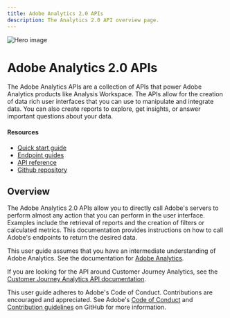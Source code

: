 ```yaml
---
title: Adobe Analytics 2.0 APIs
description: The Analytics 2.0 API overview page.
---
```


<Hero slots="image, heading, text" background="rgb(64, 34, 138)"/>

![Hero image](../assets/hero-illustration.png)

# Adobe Analytics 2.0 APIs

The Adobe Analytics APIs are a collection of APIs that power Adobe Analytics products like Analysis Workspace. The APIs allow for the creation of data rich user interfaces that you can use to manipulate and integrate data. You can also create reports to explore, get insights, or answer important questions about your data.

<Resources slots="heading, links"/>

#### Resources

* [Quick start guide](getting-started/index.md)
* [Endpoint guides](endpoints/index.md)
* [API reference](api.md)
* [Github repository](https://github.com/AdobeDocs/analytics-apis)

## Overview

The Adobe Analytics 2.0 APIs allow you to directly call Adobe's servers to perform almost any action that you can perform in the user interface. Examples include the retrieval of reports and the creation of filters or calculated metrics. This documentation provides instructions on how to call Adobe's endpoints to return the desired data. 

This user guide assumes that you have an intermediate understanding of Adobe Analytics. See the documentation for [Adobe Analytics](https://experienceleague.adobe.com/docs/analytics/landing/home.html).

If you are looking for the API around Customer Journey Analytics, see the [Customer Journey Analytics API documentation](https://www.adobe.io/cja-apis/docs/).

This user guide adheres to Adobe's Code of Conduct. Contributions are encouraged and appreciated. See Adobe's [Code of Conduct](https://github.com/AdobeDocs/analytics-apis/blob/main/CODE_OF_CONDUCT.md) and [Contribution guidelines](https://github.com/AdobeDocs/analytics-apis/blob/main/.github/CONTRIBUTING.md) on GitHub for more information.
